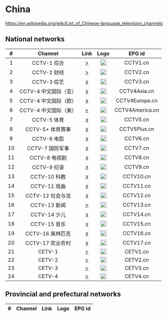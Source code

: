 <h1>China</h1>

https://en.wikipedia.org/wiki/List_of_Chinese-language_television_channels

<h2>National networks</h2>

| #    | Channel        | Link  | Logo | EPG id |
|:----:|:--------------:|:-----:|:----:|:------:|
| 1    | CCTV-1 综合    | [>](https://cctvwbndtxy.liveplay.myqcloud.com/cctvwbnd/jzcctv1_2/index.m3u8) | <img height="20" src="https://i.imgur.com/uHU6Vc0.png"/> | CCTV1.cn |
| 2    | CCTV-2 财经    | [>](https://cctvwbndtxy.liveplay.myqcloud.com/cctvwbnd/jzcctv2_2/index.m3u8) | <img height="20" src="https://i.imgur.com/6C9JEYt.png"/> | CCTV2.cn |
| 3    | CCTV-3 综艺    | [x](https://cctvwbcdtxyhw.liveplay.myqcloud.com/cctvwbcd/cdrmjzcctv3_1/index.m3u8) | <img height="20" src="https://i.imgur.com/Mh1N35D.png"/> | CCTV3.cn |
| 4    | CCTV-4 中文国际（亚） | [x](https://cctvwbcdtxyhw.liveplay.myqcloud.com/cctvwbcd/cdrmjzcctv4_1/index.m3u8) | <img height="20" src="https://i.imgur.com/ovUSVEQ.png"/> | CCTV4Asia.cn |
| 5    | CCTV-4 中文国际（欧） | [x](https://cctvwbcdtxyhw.liveplay.myqcloud.com/cctvwbcd/cdrmjzcctveurope_1/index.m3u8) | <img height="20" src="https://i.imgur.com/kx8metk.png"/> | CCTV4Europe.cn |
| 6    | CCTV-4 中文国际（美） | [>](https://global.cgtn.cicc.media.caton.cloud/master/cgtn-america.m3u8) | <img height="20" src="https://i.imgur.com/1TPiRqR.png"/> | CCTV4America.cn |
| 7    | CCTV-5 体育    | [x](https://cctv5wbcdtxyhw.liveplay.myqcloud.com/cctv5wbcd/cdrmjzcctv5_1/index.m3u8) | <img height="20" src="https://i.imgur.com/Mut2omN.png"/> | CCTV5.cn |
| 8    | CCTV-5+ 体育赛事 | [x](https://cctv5wbcdtxyhw.liveplay.myqcloud.com/cctv5wbcd/cdrmjzcctv5plus_1/index.m3u8) | <img height="20" src="https://i.imgur.com/UNjmQVS.png"/> | CCTV5Plus.cn |
| 9    | CCTV-6 电影    | [x](https://cctvwbcdtxyhw.liveplay.myqcloud.com/cctvwbcd/cdrmjzcctv6_1/index.m3u8) | <img height="20" src="https://i.imgur.com/SsPN5I3.png"/> | CCTV6.cn |
| 10   | CCTV-7 国防军事 | [x](https://cctvwbcdtxyhw.liveplay.myqcloud.com/cctvwbcd/cdrmjzcctv7_1/index.m3u8) | <img height="20" src="https://i.imgur.com/GhXlUpM.png"/> | CCTV7.cn |
| 11   | CCTV-8 电视剧  | [x](https://cctvwbcdtxyhw.liveplay.myqcloud.com/cctvwbcd/cdrmjzcctv8_1/index.m3u8) | <img height="20" src="https://i.imgur.com/Qg1opg9.png"/> | CCTV8.cn |
| 12   | CCTV-9 纪录    | [x](https://cctvwbcdtxyhw.liveplay.myqcloud.com/cctvwbcd/cdrmjzcctv9_1/index.m3u8) | <img height="20" src="https://i.imgur.com/Ruyzhu5.png"/> | CCTV9.cn |
| 13   | CCTV-10 科教   | [x](https://cctvwbcdtxyhw.liveplay.myqcloud.com/cctvwbcd/cdrmjzcctv10_1/index.m3u8) | <img height="20" src="https://i.imgur.com/W8JNs1s.png"/> | CCTV10.cn |
| 14   | CCTV-11 戏曲   | [x](https://cctvwbcdtxyhw.liveplay.myqcloud.com/cctvwbcd/cdrmjzcctv11_1/index.m3u8) | <img height="20" src="https://i.imgur.com/0MeegZK.png"/> | CCTV11.cn |
| 15   | CCTV-12 社会与法 | [x](https://cctvwbcdtxyhw.liveplay.myqcloud.com/cctvwbcd/cdrmjzcctv12_1/index.m3u8) | <img height="20" src="https://i.imgur.com/gZNwF1a.png"/> | CCTV12.cn |
| 16   | CCTV-13 新闻   | [>](https://cctvwbndtxyhw.liveplay.myqcloud.com/cctvwbnd/jzcctv13_2/index.m3u8) | <img height="20" src="https://i.imgur.com/pPO8uJN.png"/> | CCTV13.cn |
| 17   | CCTV-14 少儿   | [x](https://cctvwbcdtxyhw.liveplay.myqcloud.com/cctvwbnd/cdrmjzcctv14_1/index.m3u8) | <img height="20" src="https://i.imgur.com/SORrhtE.png"/> | CCTV14.cn |
| 18   | CCTV-15 音乐   | [x](https://cctvwbcdtxyhw.liveplay.myqcloud.com/cctvwbcd/cdrmjzcctv15_1/index.m3u8) | <img height="20" src="https://i.imgur.com/V9I1ZyB.png"/> | CCTV15.cn |
| 19   | CCTV-16 奥林匹克 | [x](https://cctv5wbcdtxyhw.liveplay.myqcloud.com/cctv5wbcd/cdrmjzcctv16_1/index.m3u8) | <img height="20" src="https://i.imgur.com/gaA4Cjy.png"/> | CCTV16.cn |
| 20   | CCTV-17 农业农村 | [x](https://cctvwbcdtxyhw.liveplay.myqcloud.com/cctvwbcd/cdrmjzcctv17_1/index.m3u8) | <img height="20" src="https://i.imgur.com/XMsoHut.png"/> | CCTV17.cn |
| 21   | CETV-1         | [>](http://txycsbl.centv.cn/zb/0628cetv1.m3u8) | <img height="20" src="https://i.imgur.com/AMcIAOV.png"/> | CETV1.cn |
| 22   | CETV-2         | [>](http://txycsbl.centv.cn/zb/0822cetv2.m3u8) | <img height="20" src="https://i.imgur.com/a9mvoeP.png"/> | CETV2.cn |
| 23   | CETV-3         | [>](http://txycsbl.centv.cn/zb/0822cetv3.m3u8) | <img height="20" src="https://i.imgur.com/t8o5ZKt.png"/> | CETV3.cn |
| 24   | CETV-4         | [>](http://txycsbl.centv.cn/zb/0822cetv4.m3u8) | <img height="20" src="https://i.imgur.com/BRe0ybV.png"/> | CETV4.cn |

<h2>Provincial and prefectural networks</h2>

| #    | Channel        | Link  | Logo | EPG id |
|:----:|:--------------:|:-----:|:----:|:------:|
